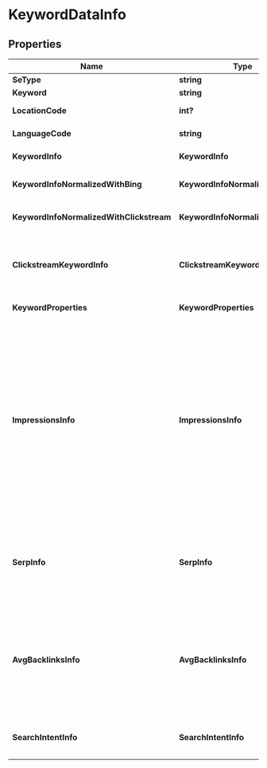 # KeywordDataInfo


## Properties

| Name | Type | Description | Notes |
|------------ | ------------- | ------------- | -------------|
**SeType** | **string** | search engine type |[optional]|
**Keyword** | **string** | returned keyword idea |[optional]|
**LocationCode** | **int?** | location code in a POST array |[optional]|
**LanguageCode** | **string** | language code in a POST array |[optional]|
**KeywordInfo** | **KeywordInfo** | keyword data for the returned keyword idea |[optional]|
**KeywordInfoNormalizedWithBing** | **KeywordInfoNormalizedWithInfo** | contains keyword search volume normalized with Bing search volume |[optional]|
**KeywordInfoNormalizedWithClickstream** | **KeywordInfoNormalizedWithInfo** | contains keyword search volume normalized with clickstream data |[optional]|
**ClickstreamKeywordInfo** | **ClickstreamKeywordInfo** | clickstream data for the returned keyword<br>to retrieve results for this field, the parameter include_clickstream_data must be set to true |[optional]|
**KeywordProperties** | **KeywordProperties** | additional information about the keyword |[optional]|
**ImpressionsInfo** | **ImpressionsInfo** | impressions data for the returned keyword idea<br>Note that all data in the impressions_info object is deprecated and provided only as legacy to avoid maintenance issues<br>daily_impressions values provide a more accurate alternative to Google search volume data;<br>the 999 bid is used to mitigate account-specific factors Google considers when calculating impressions<br>learn more about impressions in this help center article |[optional]|
**SerpInfo** | **SerpInfo** | SERP data<br>the value will be null if you didn’t set the field include_serp_info to true in the POST array or if there is no SERP data for this keyword in our database |[optional]|
**AvgBacklinksInfo** | **AvgBacklinksInfo** | backlink data for the returned keyword<br>this object provides the average number of backlinks, referring pages and domains, as well as the average rank values among the top-10 webpages ranking organically for the keyword |[optional]|
**SearchIntentInfo** | **SearchIntentInfo** | search intent info for the returned keyword<br>learn about search intent in this help center article |[optional]|